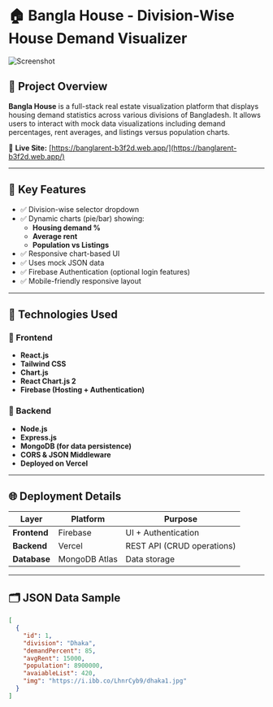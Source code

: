 # 🏠 Bangla House - Division-Wise House Demand Visualizer

![Screenshot](https://i.ibb.co/XZV9kmPS/Screenshot-2025-06-26-210240.png)

## 📌 Project Overview

**Bangla House** is a full-stack real estate visualization platform that displays housing demand statistics across various divisions of Bangladesh. It allows users to interact with mock data visualizations including demand percentages, rent averages, and listings versus population charts.

🔗 **Live Site:** [https://banglarent-b3f2d.web.app/](https://banglarent-b3f2d.web.app/)

---



## 🎯 Key Features

- ✅ Division-wise selector dropdown  
- ✅ Dynamic charts (pie/bar) showing:
  - **Housing demand %**
  - **Average rent**
  - **Population vs Listings**
- ✅ Responsive chart-based UI  
- ✅ Uses mock JSON data  
- ✅ Firebase Authentication (optional login features)  
- ✅ Mobile-friendly responsive layout  

---

## 🧩 Technologies Used

### 🚀 Frontend
- **React.js**
- **Tailwind CSS**
- **Chart.js**
- **React Chart.js 2**
- **Firebase (Hosting + Authentication)**

### 🔗 Backend
- **Node.js**
- **Express.js**
- **MongoDB (for data persistence)**
- **CORS & JSON Middleware**
- **Deployed on Vercel**

---

## 🌐 Deployment Details

| Layer         | Platform     | Purpose                        |
|---------------|--------------|--------------------------------|
| **Frontend**  | Firebase     | UI + Authentication            |
| **Backend**   | Vercel       | REST API (CRUD operations)     |
| **Database**  | MongoDB Atlas| Data storage     |

---

## 🗂️ JSON Data Sample

```json
[
  {
    "id": 1,
    "division": "Dhaka",
    "demandPercent": 85,
    "avgRent": 15000,
    "population": 8900000,
    "avaiableList": 420,
    "img": "https://i.ibb.co/LhnrCyb9/dhaka1.jpg"
  }
]
